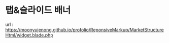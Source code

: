 # 탭&슬라이드 배너
url : https://moonyujenong.github.io/profolio/ReponsiveMarkup/MarketStructureHtml/widget.blade.php
